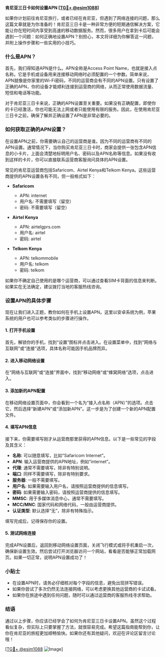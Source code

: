 **肯尼亚三日卡如何设置APN [[TG💪+ @esim1088](https://t.me/s/esim1088)]**

如果你计划前往肯尼亚旅行，或者已经在肯尼亚，但遇到了网络连接的问题，那么这篇文章就是为你准备的！肯尼亚三日卡是一种非常方便的短期通信解决方案，它能让你在短时间内享受到高速的移动数据服务。然而，很多用户在拿到卡后可能会遇到一个问题：如何正确地设置APN？别担心，本文将详细为你解答这一问题，并附上操作步骤和一些实用的小技巧。

### 什么是APN？

首先，我们得知道APN是什么。APN全称是Access Point Name，也就是接入点名称。它是手机或设备用来连接移动网络时必须配置的一个参数。简单来说，APN就像是你家里的Wi-Fi密码，不同的运营商会有不同的APN设置。只有设置了正确的APN，你的设备才能顺利连接到运营商的网络，从而正常使用数据流量、短信和电话等功能。

对于肯尼亚三日卡来说，正确的APN设置至关重要。如果没有正确配置，即使你的卡已经激活，你也可能无法上网或者只能使用有限的服务。因此，在使用肯尼亚三日卡之前，确保了解并正确设置了APN是非常必要的。

### 如何获取正确的APN设置？

在设置APN之前，你需要确认自己的运营商是谁。因为不同的运营商有不同的APN设置。通常情况下，当你购买肯尼亚三日卡时，商家会提供一张包含APN信息的小卡片，上面会清楚地标明用户名、密码以及APN名称等信息。如果没有收到这样的卡片，你可以直接联系运营商客服询问具体的APN设置。

常见的肯尼亚运营商包括Safaricom、Airtel Kenya和Telkom Kenya。这些运营商提供的APN设置各有不同，但一般格式如下：

- **Safaricom**
  - APN: internet
  - 用户名: 不需要填写（留空）
  - 密码: 不需要填写（留空）

- **Airtel Kenya**
  - APN: airtelgprs.com
  - 用户名: airtel
  - 密码: airtel

- **Telkom Kenya**
  - APN: telkommobile
  - 用户名: telkom
  - 密码: telkom

如果你不确定自己使用的是哪个运营商，可以通过查看SIM卡背面的信息来判断。如果实在无法确定，建议拨打当地的客服热线咨询。

### 设置APN的具体步骤

现在让我们进入正题，教你如何在手机上设置APN。这里以安卓系统为例，苹果系统的用户也可以参考类似的步骤进行操作。

#### 1. 打开手机设置

首先，解锁你的手机，找到“设置”图标并点击进入。在设置菜单中，找到“网络与互联网”或“连接”选项，具体名称可能因手机品牌而异。

#### 2. 进入移动网络设置

在“网络与互联网”或“连接”界面中，找到“移动网络”或“蜂窝网络”选项，点击进入。

#### 3. 添加新的APN配置

在移动网络设置页面中，你会看到一个名为“接入点名称（APN）”的选项。点击它，然后选择“新建APN”或“添加新APN”。这一步是为了创建一个新的APN配置文件。

#### 4. 填写APN信息

接下来，你需要填写刚才从运营商那里获得的APN信息。以下是一些常见的字段及其含义：

- **名称**: 可以随意填写，比如“Safaricom Internet”。
- **APN**: 输入运营商提供的APN地址，例如“internet”。
- **代理**: 通常不需要填写，除非有特别说明。
- **端口**: 同样不需要填写，除非有特别要求。
- **服务器**: 一般不需要填写。
- **用户名**: 如果需要输入用户名，请按照运营商提供的信息填写。
- **密码**: 如果需要输入密码，请按照运营商提供的信息填写。
- **MMSC**: 用于多媒体消息中心，通常不需要填写。
- **MCC/MNC**: 国家代码和网络代码，一般由运营商提供。
- **认证类型**: 默认选择“无”，除非有特殊指示。

填写完成后，记得保存你的设置。

#### 5. 测试网络连接

完成APN设置后，返回到移动网络设置页面，关闭飞行模式或将手机重启一次，确保新设置生效。然后尝试打开浏览器访问一个网站，看看是否能够正常加载网页。如果一切正常，说明APN设置成功了！

### 小贴士

- 在设置APN时，请务必仔细核对每个字段的信息，避免出现拼写错误。
- 如果你尝试了多次仍然无法连接网络，可以考虑更换其他运营商的卡试试看。
- 如果你在旅途中遇到任何问题，随时可以通过运营商的客服热线寻求帮助。

### 结语

通过以上步骤，你应该已经学会了如何为肯尼亚三日卡设置APN。虽然这个过程看似复杂，但实际上只要掌握了方法，就很容易完成。希望这篇指南能帮到你，让你在肯尼亚的旅程更加顺畅愉快。如果你还有其他疑问，欢迎在评论区留言讨论哦！

[[TG💪+ @esim1088](https://t.me/s/esim1088) ![Image](https://i.postimg.cc/4NQfJmqS/Snipaste-2025-05-13-00-14-12.png)]